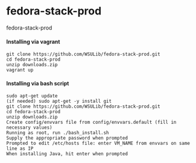 # fedora-stack-prod
fedora-stack-prod

#### Installing via vagrant
  ```
  git clone https://github.com/WSULib/fedora-stack-prod.git
  cd fedora-stack-prod
  unzip downloads.zip
  vagrant up
  ```

#### Installing via bash script
  ```
  sudo apt-get update
  (if needed) sudo apt-get -y install git
  git clone https://github.com/WSULib/fedora-stack-prod.git
  cd fedora-stack-prod
  unzip downloads.zip
  Create config/envvars file from config/envvars.default (fill in necessary values)
  Running as root, run ./bash_install.sh
  Supply the appropriate password when prompted
  Prompted to edit /etc/hosts file: enter VM_NAME from envvars on same line as IP
  When installing Java, hit enter when prompted
  ```
